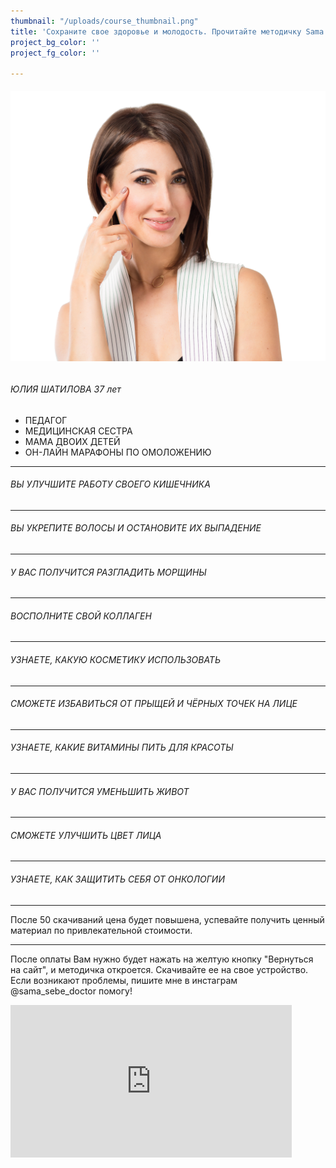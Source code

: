 ```yaml
---
thumbnail: "/uploads/course_thumbnail.png"
title: 'Сохраните свое здоровье и молодость. Прочитайте методичку Sama Sebe Doctor      '
project_bg_color: ''
project_fg_color: ''

---
```

###### ![](/uploads/course-1.png)

###### ЮЛИЯ ШАТИЛОВА 37 лет

 * ПЕДАГОГ
 * МЕДИЦИНСКАЯ СЕСТРА
 * МАМА ДВОИХ ДЕТЕЙ
 * ОН-ЛАЙН МАРАФОНЫ ПО ОМОЛОЖЕНИЮ

***

###### ВЫ УЛУЧШИТЕ РАБОТУ СВОЕГО КИШЕЧНИКА

***

###### ВЫ УКРЕПИТЕ ВОЛОСЫ И ОСТАНОВИТЕ ИХ ВЫПАДЕНИЕ

***

###### У ВАС ПОЛУЧИТСЯ РАЗГЛАДИТЬ МОРЩИНЫ

***

###### ВОСПОЛНИТЕ СВОЙ КОЛЛАГЕН

***

###### УЗНАЕТЕ, КАКУЮ КОСМЕТИКУ ИСПОЛЬЗОВАТЬ

***

###### СМОЖЕТЕ ИЗБАВИТЬСЯ ОТ ПРЫЩЕЙ И ЧЁРНЫХ ТОЧЕК НА ЛИЦЕ

***

###### УЗНАЕТЕ, КАКИЕ ВИТАМИНЫ ПИТЬ ДЛЯ КРАСОТЫ

***

###### У ВАС ПОЛУЧИТСЯ УМЕНЬШИТЬ ЖИВОТ

***

###### СМОЖЕТЕ УЛУЧШИТЬ ЦВЕТ ЛИЦА

***

###### УЗНАЕТЕ, КАК ЗАЩИТИТЬ СЕБЯ ОТ ОНКОЛОГИИ

***

После 50 скачиваний цена будет повышена, успевайте получить ценный материал по привлекательной стоимости.

***

После оплаты Вам нужно будет нажать на желтую кнопку "Вернуться на сайт", и методичка откроется. Скачивайте ее на свое устройство.
Если возникают проблемы, пишите мне в инстаграм @sama_sebe_doctor помогу!

<iframe src="https://promo-money.ru/quickpay/shop-widget?writer=seller&targets=%D0%9C%D0%B5%D1%82%D0%BE%D0%B4%D0%B8%D1%87%D0%BA%D0%B0%20%22%D0%9A%D0%B0%D0%BA%20%D1%81%D0%BE%D1%85%D1%80%D0%B0%D0%BD%D0%B8%D1%82%D1%8C%20%D0%BC%D0%BE%D0%BB%D0%BE%D0%B4%D0%BE%D1%81%D1%82%D1%8C%22&targets-hint=&default-sum=390&button-text=12&payment-type-choice=on&fio=on&phone=on&hint=&successURL=https%3A%2F%2Fyadi.sk%2Fi%2FAB0KyP0NeHdkag&quickpay=shop&account=410016189735528" width="450"style="max-width:100%" height="244" frameborder="0" allowtransparency="true" scrolling="no"></iframe>